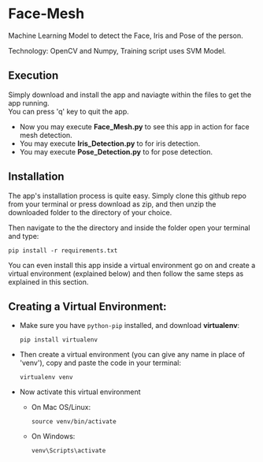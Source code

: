 # Face-Mesh

Machine Learning Model to detect the Face, Iris and Pose of the person.

Technology: OpenCV and Numpy, Training script uses SVM Model.

## Execution
Simply download and install the app and naviagte within the files to get the app running.\
You can press 'q' key to quit the app.

- Now you may execute **Face_Mesh.py** to see this app in action for face mesh detection.
- You may execute **Iris_Detection.py** to for iris detection.
- You may execute **Pose_Detection.py** to for pose detection.

## Installation
The app's installation process is quite easy. Simply clone this github repo from your terminal or press download as zip, 
and then unzip the downloaded folder to the directory of your choice.

Then navigate to the the directory and inside the folder open your terminal and type:
```
pip install -r requirements.txt
```

You can even install this app inside a virtual environment go on and create a virtual environment (explained below) and 
then follow the same steps as explained in this section.


## Creating a Virtual Environment:
- Make sure you have `python-pip` installed, and download **virtualenv**:
  
  ```
  pip install virtualenv
  ```
- Then create a virtual environment (you can give any name in place of 'venv'), copy and paste the code in your terminal:
  
  ```
  virtualenv venv
  ```
- Now activate this virtual environment
  - On Mac OS/Linux:
    
    ```
    source venv/bin/activate
    ```
  - On Windows:
    
    ```
    venv\Scripts\activate
    ```

